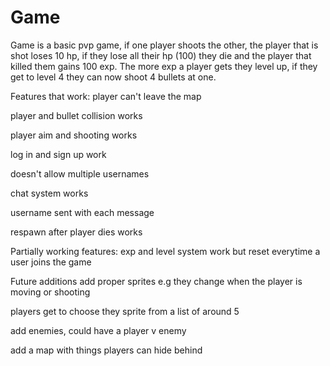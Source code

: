 # Game

Game is a basic pvp game, if one player shoots the other, the player that is shot loses 10 hp, if they lose all their hp (100)
they die and the player that killed them gains 100 exp. The more exp a player gets they level up, if they get to level 4 they 
can now shoot 4 bullets at one. 

Features that work:
player can't leave the map

player and bullet collision works

player aim and shooting works

log in and sign up work

doesn't allow multiple usernames

chat system works

username sent with each message

respawn after player dies works

Partially working features:
exp and level system work but reset everytime a user joins the game

Future additions
add proper sprites e.g they change when the player is moving or shooting

players get to choose they sprite from a list of around 5

add enemies, could have a player v enemy 

add a map with things players can hide behind
